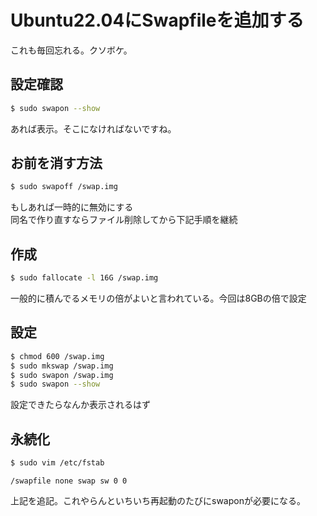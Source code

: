 # Ubuntu22.04にSwapfileを追加する
これも毎回忘れる。クソボケ。

## 設定確認
```bash
$ sudo swapon --show
```

あれば表示。そこになければないですね。

## お前を消す方法
```bash
$ sudo swapoff /swap.img
```

もしあれば一時的に無効にする  
同名で作り直すならファイル削除してから下記手順を継続


## 作成
```bash
$ sudo fallocate -l 16G /swap.img
```

一般的に積んでるメモリの倍がよいと言われている。今回は8GBの倍で設定

## 設定
```bash
$ chmod 600 /swap.img
$ sudo mkswap /swap.img
$ sudo swapon /swap.img
$ sudo swapon --show
```

設定できたらなんか表示されるはず

## 永続化
```bash
$ sudo vim /etc/fstab
```

```
/swapfile none swap sw 0 0
```

上記を追記。これやらんといちいち再起動のたびにswaponが必要になる。
